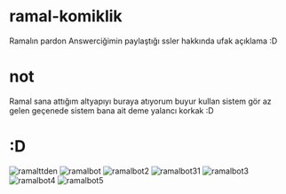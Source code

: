# ramal-komiklik
Ramalın pardon Answerciğimin paylaştığı ssler hakkında ufak açıklama :D

# not
Ramal sana attığım altyapıyı buraya atıyorum buyur kullan sistem gör az gelen geçenede sistem bana ait deme yalancı korkak :D

# :D
![ramalttden](https://cdn.discordapp.com/attachments/1070424822556921876/1075518681263640586/image.png)
![ramalbot](https://cdn.discordapp.com/attachments/1070424822556921876/1088844398181236807/image.png)
![ramalbot2](https://cdn.discordapp.com/attachments/1070424822556921876/1088844398441267281/image.png)
![ramalbot31](https://cdn.discordapp.com/attachments/1088192378457829377/1089275507859795988/image.png)
![ramalbot3](https://user-images.githubusercontent.com/97904458/177216467-b06f11b9-f356-4141-a3b8-32ef44634eb0.png)
![ramalbot4](https://user-images.githubusercontent.com/97904458/177216458-c777747f-17fd-4d36-98e2-fe99e761810f.png)
![ramalbot5](https://user-images.githubusercontent.com/97904458/177216451-383b1281-b3e7-4e2a-a52a-bb284bb99c03.png)
